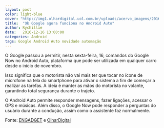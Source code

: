 ```yaml
---
layout: post
color: light-blue
cover: "http://img1.olhardigital.uol.com.br/uploads/acervo_imagens/2016/03/20160330193033_660_420.jpg"
title:  "Ok Google agora funciona no Android Auto"
author: Rychillie
date:   2016-12-16 13:00:00
categories: Android
tags: Google Android Auto novidade automação
---
```

O Google passou a permitir, nesta sexta-feira, 16, comandos do Google Now no Android Auto, plataforma que pode ser utilizada em qualquer carro desde o início de novembro.

Isso significa que o motorista não vai mais ter que tocar no ícone de microfone na tela do smartphone para ativar o sistema a fim de começar a realizar as tarefas. A ideia é manter as mãos do motorista no volante, garantindo total segurança durante o trajeto.

O Android Auto permite responder mensagens, fazer ligações, acessar o GPS e músicas. Além disso, o Google Now pode responder a perguntas do usuário durante a condução, assim como o assistente faz normalmente.

Fonte: <a href="https://www.engadget.com/2016/12/16/ok-google-now-works-in-android-auto/">ENGADGET</a> e <a href="http://olhardigital.uol.com.br/noticia/-ok-google-agora-funciona-no-android-auto/64723">OlharDigital</a>

<script async src="//pagead2.googlesyndication.com/pagead/js/adsbygoogle.js"></script>
<!-- Final_texto_okgnow -->
<ins class="adsbygoogle"
     style="display:block"
     data-ad-client="ca-pub-7837358846130941"
     data-ad-slot="9265933715"
     data-ad-format="auto"></ins>
<script>
(adsbygoogle = window.adsbygoogle || []).push({});
</script>
